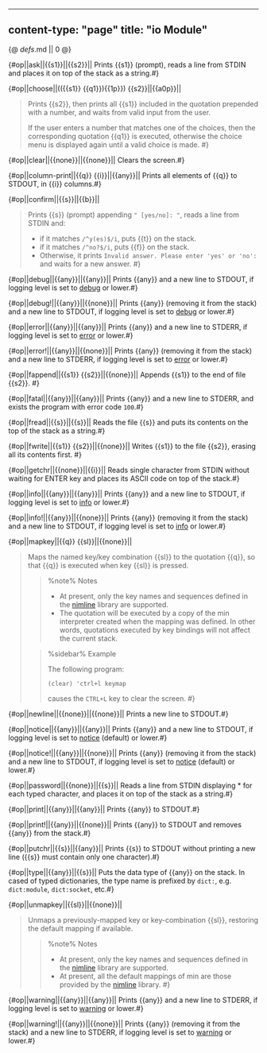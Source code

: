 -----
content-type: "page"
title: "io Module"
-----
{@ _defs_.md || 0 @}

{#op||ask||{{s1}}||{{s2}}||
Prints {{s1}} (prompt), reads a line from STDIN and places it on top of the stack as a string.#}

{#op||choose||(({{s1}} {{q1}}){{1p}}) {{s2}}||{{a0p}}||
> Prints {{s2}}, then prints all {{s1}} included in the quotation prepended with a number, and waits from valid input from the user.
> 
> If the user enters a number that matches one of the choices, then the corresponding quotation {{q1}} is executed, otherwise the choice menu is displayed again until a valid choice is made. #}

{#op||clear||{{none}}||{{none}}||
Clears the screen.#}
 
{#op||column-print||{{q}} {{i}}||{{any}}||
Prints all elements of {{q}} to STDOUT, in {{i}} columns.#}

{#op||confirm||{{s}}||{{b}}||
> Prints {{s}} (prompt) appending `" [yes/no]: "`, reads a line from STDIN and:
> 
>  * if it matches `/^y(es)$/i`, puts {{t}} on the stack.
>  * if it matches `/^no?$/i`, puts {{f}} on the stack. 
>  * Otherwise, it prints `Invalid answer. Please enter 'yes' or 'no': ` and waits for a new answer. #}

{#op||debug||{{any}}||{{any}}||
Prints {{any}} and a new line to STDOUT, if logging level is set to [debug](class:kwd) or lower.#}

{#op||debug!||{{any}}||{{none}}||
Prints {{any}} (removing it from the stack) and a new line to STDOUT, if logging level is set to [debug](class:kwd) or lower.#}

{#op||error||{{any}}||{{any}}||
Prints {{any}} and a new line to STDERR, if logging level is set to [error](class:kwd) or lower.#}

{#op||error!||{{any}}||{{none}}||
Prints {{any}} (removing it from the stack) and a new line to STDERR, if logging level is set to [error](class:kwd) or lower.#}

{#op||fappend||{{s1}} {{s2}}||{{none}}||
Appends {{s1}} to the end of file {{s2}}. #} 

{#op||fatal||{{any}}||{{any}}||
Prints {{any}} and a new line to STDERR, and exists the program with error code `100`.#}

{#op||fread||{{s}}||{{s}}||
Reads the file {{s}} and puts its contents on the top of the stack as a string.#}

{#op||fwrite||{{s1}} {{s2}}||{{none}}||
Writes {{s1}} to the file {{s2}}, erasing all its contents first. #}

{#op||getchr||{{none}}||{{i}}||
Reads single character from STDIN without waiting for ENTER key and places its ASCII code on top of the stack.#}

{#op||info||{{any}}||{{any}}||
Prints {{any}} and a new line to STDOUT, if logging level is set to [info](class:kwd) or lower.#}

{#op||info!||{{any}}||{{none}}||
Prints {{any}} (removing it from the stack) and a new line to STDOUT, if logging level is set to [info](class:kwd) or lower.#}

{#op||mapkey||{{q}} {{sl}}||{{none}}||
> Maps the named key/key combination {{sl}} to the quotation {{q}}, so that {{q}} is executed when key {{sl}} is pressed. 
>
> > %note%
> > Notes
> >
> > * At present, only the key names and sequences defined in the [nimline](https://h3rald.com/nimline/nimline.html) library are supported.
> > * The quotation will be executed by a copy of the min interpreter created when the mapping was defined. In other words, quotations executed by key bindings will not affect the current stack.
> 
> > %sidebar%
> > Example
> > 
> > The following program:
> > 
> >     (clear) 'ctrl+l keymap
> > 
> > causes the `CTRL+L` key to clear the screen. #}

{#op||newline||{{none}}||{{none}}||
Prints a new line to STDOUT.#}

{#op||notice||{{any}}||{{any}}||
Prints {{any}} and a new line to STDOUT, if logging level is set to [notice](class:kwd) (default) or lower.#}

{#op||notice!||{{any}}||{{none}}||
Prints {{any}} (removing it from the stack) and a new line to STDOUT, if logging level is set to [notice](class:kwd) (default) or lower.#}

{#op||password||{{none}}||{{s}}||
Reads a line from STDIN displaying \* for each typed character, and places it on top of the stack as a string.#}

{#op||print||{{any}}||{{any}}||
Prints {{any}} to STDOUT.#}

{#op||print!||{{any}}||{{none}}||
Prints {{any}} to STDOUT and removes {{any}} from the stack.#}

{#op||putchr||{{s}}||{{any}}||
Prints {{s}} to STDOUT without printing a new line ({{s}} must contain only one character).#}

{#op||type||{{any}}||{{s}}||
Puts the data type of {{any}} on the stack. In cased of typed dictionaries, the type name is prefixed by `dict:`, e.g. `dict:module`, `dict:socket`, etc.#}

{#op||unmapkey||{{sl}}||{{none}}||
> Unmaps a previously-mapped key or key-combination {{sl}}, restoring the default mapping if available.
>
> > %note%
> > Notes
> >
> > * At present, only the key names and sequences defined in the [nimline](https://h3rald.com/nimline/nimline.html) library are supported.
> > * At present, all the default mappings of min are those provided by the [nimline](https://h3rald.com/nimline/nimline.html) library.
 #}

{#op||warning||{{any}}||{{any}}||
Prints {{any}} and a new line to STDERR, if logging level is set to [warning](class:kwd) or lower.#}

{#op||warning!||{{any}}||{{none}}||
Prints {{any}} (removing it from the stack) and a new line to STDERR, if logging level is set to [warning](class:kwd) or lower.#}
